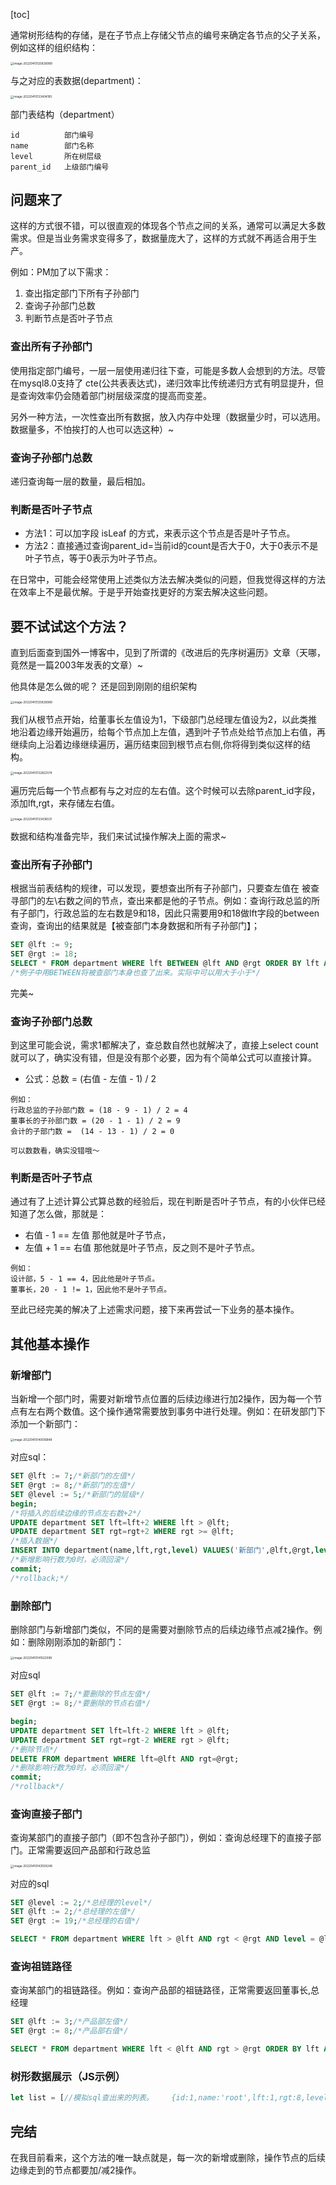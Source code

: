[toc]

通常树形结构的存储，是在子节点上存储父节点的编号来确定各节点的父子关系，例如这样的组织结构：

<img src="pic/避免递归查询的树数据表设计与实现/image-20220410125826989.png" alt="image-20220410125826989" style="zoom:33%;"/>

与之对应的表数据(department)：

<img src="pic/避免递归查询的树数据表设计与实现/image-20220410133404195.png" alt="image-20220410133404195" style="zoom:33%;" />

部门表结构（department）

```
id          部门编号
name        部门名称
level       所在树层级
parent_id   上级部门编号
```

## 问题来了  

这样的方式很不错，可以很直观的体现各个节点之间的关系，通常可以满足大多数需求。但是当业务需求变得多了，数据量庞大了，这样的方式就不再适合用于生产。

例如：PM加了以下需求：

1. 查出指定部门下所有子孙部门
2. 查询子孙部门总数
3. 判断节点是否叶子节点

### 查出所有子孙部门

使用指定部门编号，一层一层使用递归往下查，可能是多数人会想到的方法。尽管在mysql8.0支持了 cte(公共表表达式)，递归效率比传统递归方式有明显提升，但是查询效率仍会随着部门树层级深度的提高而变差。

另外一种方法，一次性查出所有数据，放入内存中处理（数据量少时，可以选用。数据量多，不怕挨打的人也可以选这种）~

### 查询子孙部门总数

递归查询每一层的数量，最后相加。

### 判断是否叶子节点

- 方法1：可以加字段 isLeaf 的方式，来表示这个节点是否是叶子节点。
- 方法2：直接通过查询parent_id=当前id的count是否大于0，大于0表示不是叶子节点，等于0表示为叶子节点。

在日常中，可能会经常使用上述类似方法去解决类似的问题，但我觉得这样的方法在效率上不是最优解。于是乎开始查找更好的方案去解决这些问题。

## 要不试试这个方法？

直到后面查到国外一博客中，见到了所谓的《改进后的先序树遍历》文章（天哪，竟然是一篇2003年发表的文章）~

他具体是怎么做的呢？ 还是回到刚刚的组织架构

<img src="pic/避免递归查询的树数据表设计与实现/image-20220410125826989.png" alt="image-20220410125826989" style="zoom:33%;" />

我们从根节点开始，给董事长左值设为1，下级部门总经理左值设为2，以此类推地沿着边缘开始遍历，给每个节点加上左值，遇到叶子节点处给节点加上右值，再继续向上沿着边缘继续遍历，遍历结束回到根节点右侧,你将得到类似这样的结构。

<img src="pic/避免递归查询的树数据表设计与实现/image-20220410132822574.png" alt="image-20220410132822574" style="zoom:33%;" />

遍历完后每一个节点都有与之对应的左右值。这个时候可以去除parent_id字段，添加lft,rgt，来存储左右值。

<img src="pic/避免递归查询的树数据表设计与实现/image-20220410133436531.png" alt="image-20220410133436531" style="zoom:33%;" />

数据和结构准备完毕，我们来试试操作解决上面的需求~

### 查出所有子孙部门

根据当前表结构的规律，可以发现，要想查出所有子孙部门，只要查左值在 被查寻部门的左\\右数之间的节点，查出来都是他的子节点。例如：查询行政总监的所有子部门，行政总监的左右数是9和18，因此只需要用9和18做lft字段的between查询，查询出的结果就是【被查部门本身数据和所有子孙部门】；

```sql
SET @lft := 9;
SET @rgt := 18;
SELECT * FROM department WHERE lft BETWEEN @lft AND @rgt ORDER BY lft ASC;
/*例子中用BETWEEN将被查部门本身也查了出来。实际中可以用大于小于*/
```

完美~ 

### 查询子孙部门总数

到这里可能会说，需求1都解决了，查总数自然也就解决了，直接上select count就可以了，确实没有错，但是没有那个必要，因为有个简单公式可以直接计算。

- 公式：总数 = (右值 \- 左值 \- 1) / 2

```shell
例如：  
行政总监的子孙部门数 = (18 - 9 - 1) / 2 = 4
董事长的子孙部门数 = (20 - 1 - 1) / 2 = 9
会计的子部门数 =  (14 - 13 - 1) / 2 = 0

可以数数看，确实没错哦～
```

### 判断是否叶子节点 

通过有了上述计算公式算总数的经验后，现在判断是否叶子节点，有的小伙伴已经知道了怎么做，那就是：  

- 右值 - 1 == 左值 那他就是叶子节点，
- 左值 + 1 == 右值 那他就是叶子节点，反之则不是叶子节点。

```shell
例如：
设计部，5 - 1 == 4，因此他是叶子节点。
董事长，20 - 1 != 1，因此他不是叶子节点。
```

至此已经完美的解决了上述需求问题，接下来再尝试一下业务的基本操作。   

## 其他基本操作

### 新增部门

当新增一个部门时，需要对新增节点位置的后续边缘进行加2操作，因为每一个节点有左右两个数值。这个操作通常需要放到事务中进行处理。例如：在研发部门下添加一个新部门：

<img src="pic/避免递归查询的树数据表设计与实现/image-20220410140616848.png" alt="image-20220410140616848" style="zoom:33%;" />

对应sql：

```sql
SET @lft := 7;/*新部门的左值*/
SET @rgt := 8;/*新部门的左值*/
SET @level := 5;/*新部门的层级*/
begin;
/*将插入的后续边缘的节点左右数+2*/
UPDATE department SET lft=lft+2 WHERE lft > @lft;
UPDATE department SET rgt=rgt+2 WHERE rgt >= @lft;
/*插入数据*/
INSERT INTO department(name,lft,rgt,level) VALUES('新部门',@lft,@rgt,level);
/*新增影响行数为0时，必须回滚*/
commit;
/*rollback;*/
```

### 删除部门 

删除部门与新增部门类似，不同的是需要对删除节点的后续边缘节点减2操作。例如：删除刚刚添加的新部门：

<img src="pic/避免递归查询的树数据表设计与实现/image-20220410141922098.png" alt="image-20220410141922098" style="zoom:33%;" />

对应sql

```sql
SET @lft := 7;/*要删除的节点左值*/
SET @rgt := 8;/*要删除的节点右值*/

begin;
UPDATE department SET lft=lft-2 WHERE lft > @lft;
UPDATE department SET rgt=rgt-2 WHERE rgt > @lft;
/*删除节点*/
DELETE FROM department WHERE lft=@lft AND rgt=@rgt;
/*删除影响行数为0时，必须回滚*/
commit;
/*rollback*/
```

### 查询直接子部门

查询某部门的直接子部门（即不包含孙子部门），例如：查询总经理下的直接子部门。正常需要返回产品部和行政总监

<img src="pic/避免递归查询的树数据表设计与实现/image-20220410143559246.png" alt="image-20220410143559246" style="zoom:33%;" />

对应的sql

```sql
SET @level := 2;/*总经理的level*/
SET @lft := 2;/*总经理的左值*/
SET @rgt := 19;/*总经理的右值*/

SELECT * FROM department WHERE lft > @lft AND rgt < @rgt AND level = @level+1;
```

### 查询祖链路径

查询某部门的祖链路径。例如：查询产品部的祖链路径，正常需要返回董事长,总经理

```sql
SET @lft := 3;/*产品部左值*/
SET @rgt := 8;/*产品部右值*/

SELECT * FROM department WHERE lft < @lft AND rgt > @rgt ORDER BY lft ASC;
```

### 树形数据展示（JS示例） 

```js
let list = [//模拟sql查出来的列表。    {id:1,name:'root',lft:1,rgt:8,level:1},    {id:2,name:'child',lft:2,rgt:7,level:2},    {id:3,name:'grandson',lft:3,rgt:4,level:3},    {id:4,name:'grandson2',lft:5,rgt:6,level:3}];let rights = [] /*类似于一个栈结构（后进先出）*/let mp = {}//list.sort((a,b) => a.lft - b.lft)//如果你在sql中没有进行排序，需要在这里给他排序。list.forEach(item => {    if(rights.length > 0) {        while(rights[rights.length-1] < item.rgt) {            rights.splice(-1, 1)//从rights末尾去除        }    }    let _level = rights.length;    item._level = _level;    mp[_level] = item.id    item.parent_id = _level - 1 in mp ? mp[_level - 1] : null;//计算出上级部门编号    item.is_leaf = item.lft === item.rgt - 1;//判断是否叶子部门    rights.push(item.rgt)})/*上级部门计算出来了，和存parent_id的效果就一样了，后面只需要递归即可*//*递归函数 示例*/let recursive = (_list, parent_id = null) => {    let _tree = [];    _list.forEach(item => {        if(item.parent_id == parent_id) {            let childs = recursive(_list, item.id)            _tree.push({                ...item,                children: childs.length > 0 ? childs : (item.isLeaf ? null : [])            })        }    })    return _tree}console.log(recursive(list))
```

## 完结

在我目前看来，这个方法的唯一缺点就是，每一次的新增或删除，操作节点的后续边缘走到的节点都要加/减2操作。
